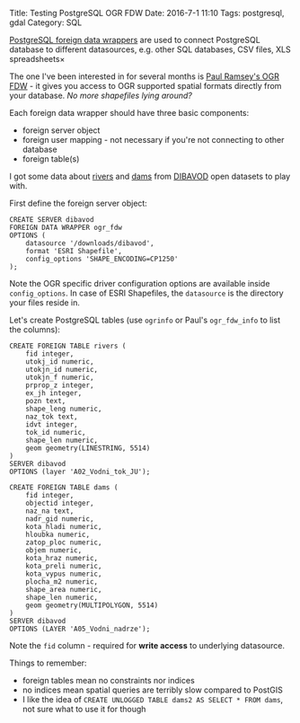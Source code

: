 Title: Testing PostgreSQL OGR FDW
Date: 2016-7-1 11:10
Tags: postgresql, gdal
Category: SQL

[PostgreSQL foreign data wrappers](https://wiki.postgresql.org/wiki/Foreign_data_wrappers) are used to connect PostgreSQL database to different datasources, e.g. other SQL databases, CSV files, XLS spreadsheets&times;

The one I've been interested in for several months is [Paul Ramsey's OGR FDW](https://github.com/pramsey/pgsql-ogr-fdw) - it gives you access to OGR supported spatial formats directly from your database. *No more shapefiles lying around?*

Each foreign data wrapper should have three basic components:

* foreign server object
* foreign user mapping - not necessary if you're not connecting to other database
* foreign table(s)

I got some data about [rivers](http://www.dibavod.cz/download.php?id_souboru=1413) and [dams](http://www.dibavod.cz/download.php?id_souboru=1416) from [DIBAVOD](http://www.dibavod.cz) open datasets to play with.

First define the foreign server object:

    CREATE SERVER dibavod
    FOREIGN DATA WRAPPER ogr_fdw
    OPTIONS (
        datasource '/downloads/dibavod',
        format 'ESRI Shapefile',
        config_options 'SHAPE_ENCODING=CP1250'
    );

Note the OGR specific driver configuration options are available inside `config_options`. In case of ESRI Shapefiles, the `datasource` is the directory your files reside in.

Let's create PostgreSQL tables (use `ogrinfo` or Paul's `ogr_fdw_info` to list the columns):

    CREATE FOREIGN TABLE rivers (
        fid integer,
        utokj_id numeric,
        utokjn_id numeric,
        utokjn_f numeric,
        prprop_z integer,
        ex_jh integer,
        pozn text,
        shape_leng numeric,
        naz_tok text,
        idvt integer,
        tok_id numeric,
        shape_len numeric,
        geom geometry(LINESTRING, 5514)
    )
    SERVER dibavod
    OPTIONS (layer 'A02_Vodni_tok_JU');

    CREATE FOREIGN TABLE dams (
        fid integer,
        objectid integer,
        naz_na text,
        nadr_gid numeric,
        kota_hladi numeric,
        hloubka numeric,
        zatop_ploc numeric,
        objem numeric,
        kota_hraz numeric,
        kota_preli numeric,
        kota_vypus numeric,
        plocha_m2 numeric,
        shape_area numeric,
        shape_len numeric,
        geom geometry(MULTIPOLYGON, 5514)
    )
    SERVER dibavod
    OPTIONS (LAYER 'A05_Vodni_nadrze');

Note the `fid` column - required for **write access** to underlying datasource.

Things to remember:

* foreign tables mean no constraints nor indices
* no indices mean spatial queries are terribly slow compared to PostGIS
* I like the idea of `CREATE UNLOGGED TABLE dams2 AS SELECT * FROM dams`, not sure what to use it for though